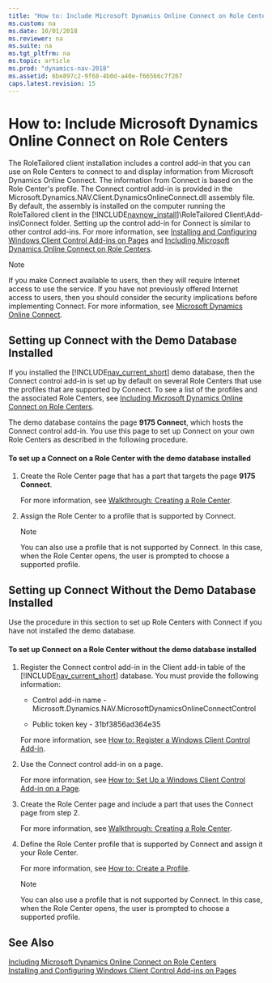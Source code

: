 ```yaml
---
title: "How to: Include Microsoft Dynamics Online Connect on Role Centers"
ms.custom: na
ms.date: 10/01/2018
ms.reviewer: na
ms.suite: na
ms.tgt_pltfrm: na
ms.topic: article
ms.prod: "dynamics-nav-2018"
ms.assetid: 6be897c2-9f68-4b0d-a40e-f66566c7f267
caps.latest.revision: 15
---
```

# How to: Include Microsoft Dynamics Online Connect on Role Centers
The RoleTailored client installation includes a control add-in that you can use on Role Centers to connect to and display information from Microsoft Dynamics Online Connect. The information from Connect is based on the Role Center's profile. The Connect control add-in is provided in the Microsoft.Dynamics.NAV.Client.DynamicsOnlineConnect.dll assembly file. By default, the assembly is installed on the computer running the RoleTailored client in the [!INCLUDE[navnow_install](includes/navnow_install_md.md)]\\RoleTailored Client\\Add-ins\\Connect folder. Setting up the control add-in for Connect is similar to other control add-ins. For more information, see [Installing and Configuring Windows Client Control Add-ins on Pages](Installing-and-Configuring-Windows-Client-Control-Add-ins-on-Pages.md) and [Including Microsoft Dynamics Online Connect on Role Centers](Including-Microsoft-Dynamics-Online-Connect-on-Role-Centers.md).  

> [!NOTE]  
>  If you make Connect available to users, then they will require Internet access to use the service. If you have not previously offered Internet access to users, then you should consider the security implications before implementing Connect. For more information, see [Microsoft Dynamics Online Connect](Microsoft-Dynamics-Online-Connect.md).  

## Setting up Connect with the Demo Database Installed  
 If you installed the [!INCLUDE[nav_current_short](includes/nav_current_short_md.md)] demo database, then the Connect control add-in is set up by default on several Role Centers that use the profiles that are supported by Connect. To see a list of the profiles and the associated Role Centers, see [Including Microsoft Dynamics Online Connect on Role Centers](Including-Microsoft-Dynamics-Online-Connect-on-Role-Centers.md).  

 The demo database contains the page **9175 Connect**, which hosts the Connect control add-in. You use this page to set up Connect on your own Role Centers as described in the following procedure.  

#### To set up a Connect on a Role Center with the demo database installed  

1.  Create the Role Center page that has a part that targets the page **9175 Connect**.  

     For more information, see [Walkthrough: Creating a Role Center](Walkthrough--Creating-a-Role-Center.md).  

2.  Assign the Role Center to a profile that is supported by Connect.  

    > [!NOTE]  
    >  You can also use a profile that is not supported by Connect. In this case, when the Role Center opens, the user is prompted to choose a supported profile.  

## Setting up Connect Without the Demo Database Installed  
 Use the procedure in this section to set up Role Centers with Connect if you have not installed the demo database.  

#### To set up Connect on a Role Center without the demo database installed  

1.  Register the Connect control add-in in the Client add-in table of the [!INCLUDE[nav_current_short](includes/nav_current_short_md.md)] database. You must provide the following information:  

    -   Control add-in name - Microsoft.Dynamics.NAV.MicrosoftDynamicsOnlineConnectControl  

    -   Public token key - 31bf3856ad364e35  

     For more information, see [How to: Register a Windows Client Control Add-in](How-to--Register-a-Windows-Client-Control-Add-in.md).  

2.  Use the Connect control add-in on a page.  

     For more information, see [How to: Set Up a Windows Client Control Add-in on a Page](How-to--Set-Up-a-Windows-Client-Control-Add-in-on-a-Page.md).  

3.  Create the Role Center page and include a part that uses the Connect page from step 2.  

     For more information, see [Walkthrough: Creating a Role Center](Walkthrough--Creating-a-Role-Center.md).  

4.  Define the Role Center profile that is supported by Connect and assign it your Role Center.  

     For more information, see [How to: Create a Profile](how-to-create-a-profile.md).  
  
    > [!NOTE]  
    >  You can also use a profile that is not supported by Connect. In this case, when the Role Center opens, the user is prompted to choose a supported profile.  

## See Also  
 [Including Microsoft Dynamics Online Connect on Role Centers](Including-Microsoft-Dynamics-Online-Connect-on-Role-Centers.md)   
 [Installing and Configuring Windows Client Control Add-ins on Pages](Installing-and-Configuring-Windows-Client-Control-Add-ins-on-Pages.md)
